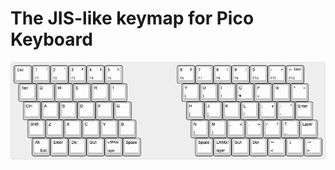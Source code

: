 # The JIS-like keymap for Pico Keyboard

![Pico JIS like Layout Image](https://raw.githubusercontent.com/kumaokobo/pico-keyboard/master/img/pico-jis-like-layout.png)
